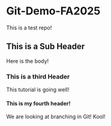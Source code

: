 # Git-Demo-FA2025

This is a test repo!

## This is a Sub Header
Here is the body!

### This is a third Header
This tutorial is going well!

#### This is my fourth header!
We are looking at branching in Git! Kool!
